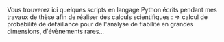 Vous trouverez ici quelques scripts en langage Python écrits pendant mes travaux de thèse afin de réaliser des calculs scientifiques :
  => calcul de probabilité de défaillance pour de l'analyse de fiabilité en grandes dimensions, d'évènements rares...
